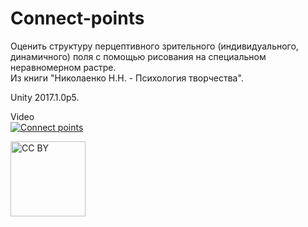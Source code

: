 # Connect-points
Оценить структуру перцептивного зрительного (индивидуального, динамичного) поля с помощью рисования на специальном неравномерном растре.  
Из книги "Николаенко Н.Н. - Психология творчества".

Unity 2017.1.0p5. 

Video  
[![Connect points](https://i9.ytimg.com/vi/5c1l2k1eHqw/mq2.jpg?sqp=CMydvPkF&rs=AOn4CLCDU9bqKrxHwVSZVXTmp1S_qvYqow)](https://youtu.be/5c1l2k1eHqw "Connect points")  

<img src="https://mirrors.creativecommons.org/presskit/buttons/88x31/png/by.png" alt="CC BY" title="CC BY" width="120">
